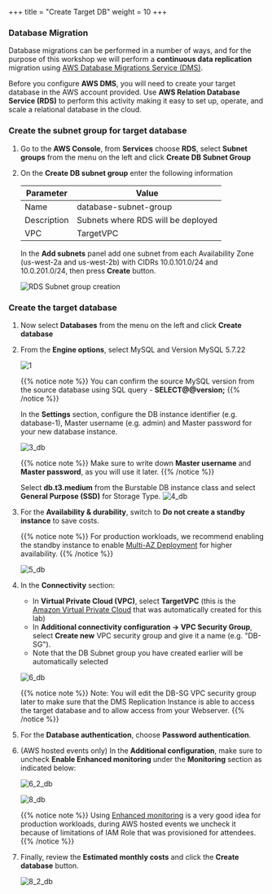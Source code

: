 +++
title = "Create Target DB"
weight = 10
+++

### Database Migration

Database migrations can be performed in a number of ways, and for the purpose of this workshop we will perform a **continuous data replication** migration using <a href="https://aws.amazon.com/dms/" target="_blank">AWS Database Migrations Service (DMS)</a>.

Before you configure **AWS DMS**, you will need to create your target database in the AWS account provided. Use **AWS Relation Database Service (RDS)** to perform this activity making it easy to set up, operate, and scale a relational database in the cloud.

### Create the subnet group for target database

1. Go to the **AWS Console**, from **Services** choose **RDS**, select **Subnet groups** from the menu on the left and click **Create DB Subnet Group**

2. On the **Create DB subnet group** enter the following information

    | Parameter           | Value                    |
    | ------------------- | ------------------------ |
    | Name                | database-subnet-group     |
    | Description         | Subnets where RDS will be deployed |
    | VPC      | TargetVPC            |
    
    In the **Add subnets** panel add one subnet from each Availability Zone (us-west-2a and us-west-2b) with CIDRs 10.0.101.0/24 and 10.0.201.0/24, then press **Create** button.

    ![RDS Subnet group creation](/db-mig/db-subnet-group.en.png)    

### Create the target database    
    
1. Now select **Databases** from the menu on the left and click **Create database** 

2. From the **Engine options**, select MySQL and Version MySQL 5.7.22

    ![1](/db-mig/1.png)


    {{% notice note %}}
You can confirm the source MySQL version from the source database using SQL query - **SELECT@@version;**
{{% /notice %}}

    In the **Settings** section, configure the DB instance identifier (e.g. database-1), Master username (e.g. admin) and Master password for your new database instance.


    ![3_db](/db-mig/3_db.png)

    {{% notice note %}}
Make sure to write down **Master username** and **Master password**, as you will use it later.
{{% /notice %}}

    Select **db.t3.medium** from the Burstable DB instance class and select **General Purpose (SSD)** for Storage Type.
    ![4_db](/db-mig/4_db.png)

3. For the **Availability & durability**, switch to **Do not create a standby instance** to save costs. 

    {{% notice note %}}
For production workloads, we recommend enabling the standby instance to enable <a href="https://docs.aws.amazon.com/AmazonRDS/latest/UserGuide/Concepts.MultiAZ.html" target="_blank">Multi-AZ Deployment</a> for higher availability.
{{% /notice %}}  

    ![5_db](/db-mig/5_db.png)

4. In the **Connectivity** section:

    * In **Virtual Private Cloud (VPC)**, select **TargetVPC** (this is the <a href="https://aws.amazon.com/vpc/" target="_blank">Amazon Virtual Private Cloud</a> that was automatically created for this lab)
    * In **Additional connectivity configuration -> VPC Security Group**, select **Create new** VPC security group and give it a name (e.g. "DB-SG").
    * Note that the DB Subnet group you have created earlier will be automatically selected

    ![6_db](/db-mig/6_db.png)


    {{% notice note %}}
Note: You will edit the DB-SG VPC security group later to make sure that the DMS Replication Instance is able to access the target database and to allow access from your Webserver.
{{% /notice %}}

5. For the **Database authentication**, choose **Password authentication**.
6. (AWS hosted events only) In the **Additional configuration**, make sure to uncheck **Enable Enhanced monitoring** under the **Monitoring** section as indicated below:

    ![6_2_db](/db-mig/6_2_db.png)


    ![8_db](/db-mig/8_db.png)

    {{% notice note %}}
Using <a href="https://docs.aws.amazon.com/AmazonRDS/latest/UserGuide/USER_Monitoring.OS.html" target="_blank">Enhanced monitoring</a> is a very good idea for production workloads, during AWS hosted events we uncheck it because of limitations of IAM Role that was provisioned for attendees.
{{% /notice %}}

6. Finally, review the **Estimated monthly costs** and click the **Create database** button.

   ![8_2_db](/db-mig/8_2_db.png)
